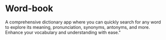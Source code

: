# Word-book
A comprehensive dictionary app where you can quickly search for any word to explore its meaning, pronunciation, synonyms, antonyms, and more. Enhance your vocabulary and understanding with ease."
